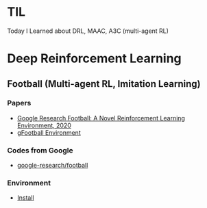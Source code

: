 # TIL
Today I Learned
about DRL, MAAC, A3C (multi-agent RL)

# Deep Reinforcement Learning
## Football (Multi-agent RL, Imitation Learning)
### Papers
- [Google Research Football: A Novel Reinforcement Learning Environment, 2020](https://arxiv.org/pdf/1907.11180.pdf)
- [gFootball Environment](https://www.notion.so/hhho28/Google-Research-Football-A-Novel-Reinforcement-Learning-Environment-fd6d70fefc264ad78a5edbc227f4a48c)

### Codes from Google
- [google-research/football](https://github.com/google-research/football)

### Environment
- [Install](https://www.notion.so/hhho28/Soccer-Google-Install-a0620272cc4d4c29be9718779c2eb566)